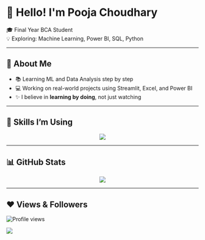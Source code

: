 # 👋 Hello! I'm Pooja Choudhary

🎓 Final Year BCA Student  
💡 Exploring: Machine Learning, Power BI, SQL, Python

---

## 📌 About Me

- 📚 Learning ML and Data Analysis step by step  
- 💻 Working on real-world projects using Streamlit, Excel, and Power BI  
- ✨ I believe in **learning by doing**, not just watching

---

## 🧠 Skills I’m Using

<p align="center">
  <img src="https://skillicons.dev/icons?i=python,excel,sklearn,powerbi" />
</p>

---


## 📊 GitHub Stats

<p align="center">
  <img src="https://github-readme-stats.vercel.app/api?username=PoojaChoudhary-01&show_icons=true&theme=radical" />
</p>

---

## ❤ Views & Followers

![Profile views](https://komarev.com/ghpvc/?username=PoojaChoudhary-01)

<a href="https://github.com/PoojaChoudhary-01?tab=followers">
  <img src="https://img.shields.io/github/followers/PoojaChoudhary-01?label=Followers&style=social" />
</a>



